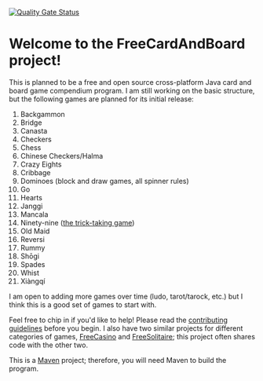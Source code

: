 [![Quality Gate Status](https://sonarcloud.io/api/project_badges/measure?project=StrangerCoug_FreeCardAndBoard&metric=alert_status)](https://sonarcloud.io/summary/new_code?id=StrangerCoug_FreeCardAndBoard)
# Welcome to the FreeCardAndBoard project!
This is planned to be a free and open source cross-platform Java card and board game compendium program. I am still working on the basic structure, but the following games are planned for its initial release:
1. Backgammon
2. Bridge
3. Canasta
4. Checkers
5. Chess
6. Chinese Checkers/Halma
7. Crazy Eights
8. Cribbage
9. Dominoes (block and draw games, all spinner rules)
10. Go
11. Hearts
12. Janggi
13. Mancala
14. Ninety-nine ([the trick-taking game](http://www.parlettgames.uk/oricards/ninety9.html))
15. Old Maid
16. Reversi
17. Rummy
18. Shōgi
19. Spades
20. Whist
21. Xiàngqí

I am open to adding more games over time (ludo, tarot/tarock, etc.) but I think this is a good set of games to start with.

Feel free to chip in if you'd like to help! Please read the [contributing guidelines](/CONTRIBUTING.md) before you begin. I also have two similar projects for different categories of games, [FreeCasino](https://github.com/StrangerCoug/FreeCasino) and [FreeSolitaire](https://github.com/StrangerCoug/FreeSolitaire); this project often shares code with the other two.

This is a [Maven](https://maven.apache.org/) project; therefore, you will need Maven to build the program. 
